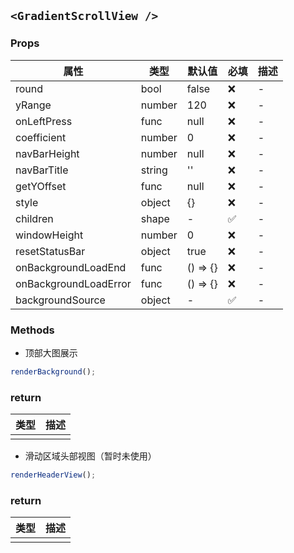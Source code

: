 ## `<GradientScrollView />`

### Props

| 属性                  | 类型   | 默认值   | 必填 | 描述 |
| --------------------- | ------ | -------- | ---- | ---- |
| round                 | bool   | false    | ❌   | -    |
| yRange                | number | 120      | ❌   | -    |
| onLeftPress           | func   | null     | ❌   | -    |
| coefficient           | number | 0        | ❌   | -    |
| navBarHeight          | number | null     | ❌   | -    |
| navBarTitle           | string | ''       | ❌   | -    |
| getYOffset            | func   | null     | ❌   | -    |
| style                 | object | {}       | ❌   | -    |
| children              | shape  | -        | ✅   | -    |
| windowHeight          | number | 0        | ❌   | -    |
| resetStatusBar        | object | true     | ❌   | -    |
| onBackgroundLoadEnd   | func   | () => {} | ❌   | -    |
| onBackgroundLoadError | func   | () => {} | ❌   | -    |
| backgroundSource      | object | -        | ✅   | -    |

### Methods

- 顶部大图展示

```js
renderBackground();
```

### return

| 类型 | 描述 |
| ---- | ---- |
|      |      |

- 滑动区域头部视图（暂时未使用）

```js
renderHeaderView();
```

### return

| 类型 | 描述 |
| ---- | ---- |
|      |      |
